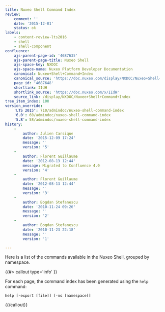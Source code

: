 ```yaml
---
title: Nuxeo Shell Command Index
review:
    comment: ''
    date: '2015-12-01'
    status: ok
labels:
    - content-review-lts2016
    - shell
    - shell-component
confluence:
    ajs-parent-page-id: '4687635'
    ajs-parent-page-title: Nuxeo Shell
    ajs-space-key: NXDOC
    ajs-space-name: Nuxeo Platform Developer Documentation
    canonical: Nuxeo+Shell+Command+Index
    canonical_source: 'https://doc.nuxeo.com/display/NXDOC/Nuxeo+Shell+Command+Index'
    page_id: '4687648'
    shortlink: IIdH
    shortlink_source: 'https://doc.nuxeo.com/x/IIdH'
    source_link: /display/NXDOC/Nuxeo+Shell+Command+Index
tree_item_index: 100
version_override:
    'LTS 2015': 710/admindoc/nuxeo-shell-command-index
    '6.0': 60/admindoc/nuxeo-shell-command-index
    '5.8': 58/admindoc/nuxeo-shell-command-index
history:
    -
        author: Julien Carsique
        date: '2015-12-09 17:24'
        message: ''
        version: '5'
    -
        author: Florent Guillaume
        date: '2012-08-13 12:44'
        message: Migrated to Confluence 4.0
        version: '4'
    -
        author: Florent Guillaume
        date: '2012-08-13 12:44'
        message: ''
        version: '3'
    -
        author: Bogdan Stefanescu
        date: '2010-11-24 09:26'
        message: ''
        version: '2'
    -
        author: Bogdan Stefanescu
        date: '2010-11-23 22:18'
        message: ''
        version: '1'

---
```

Here is a list of the commands&nbsp;available in the Nuxeo Shell, grouped by namespace.

{{#> callout type='info' }}

For each page, the command index has been generated using the&nbsp;`help` command:

```
help [-export [file]] [-ns [namespace]]
```

{{/callout}}
